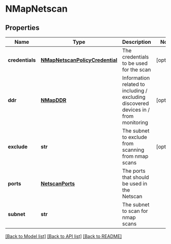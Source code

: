 # NMapNetscan

## Properties
Name | Type | Description | Notes
------------ | ------------- | ------------- | -------------
**credentials** | [**NMapNetscanPolicyCredential**](NMapNetscanPolicyCredential.md) | The credentials to be used for the scan | [optional] 
**ddr** | [**NMapDDR**](NMapDDR.md) | Information related to including / excluding discovered devices in / from monitoring | [optional] 
**exclude** | **str** | The subnet to exclude from scanning from nmap scans | [optional] 
**ports** | [**NetscanPorts**](NetscanPorts.md) | The ports that should be used in the Netscan | 
**subnet** | **str** | The subnet to scan for nmap scans | 

[[Back to Model list]](../README.md#documentation-for-models) [[Back to API list]](../README.md#documentation-for-api-endpoints) [[Back to README]](../README.md)


